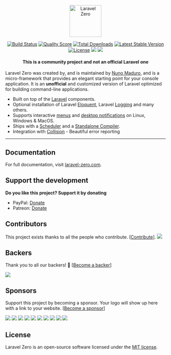 <p align="center">
    <img title="Laravel Zero" height="100" src="https://raw.githubusercontent.com/laravel-zero/docs/master/images/logo/laravel-zero-readme.png" />
</p>

<p align="center">
  <a href="https://travis-ci.org/laravel-zero/framework"><img src="https://img.shields.io/travis/laravel-zero/framework/stable.svg" alt="Build Status"></img></a>
  <a href="https://scrutinizer-ci.com/g/laravel-zero/framework"><img src="https://img.shields.io/scrutinizer/g/laravel-zero/framework.svg" alt="Quality Score"></img></a>
  <a href="https://packagist.org/packages/laravel-zero/framework"><img src="https://poser.pugx.org/laravel-zero/framework/d/total.svg" alt="Total Downloads"></a>
  <a href="https://packagist.org/packages/laravel-zero/framework"><img src="https://poser.pugx.org/laravel-zero/framework/v/stable.svg" alt="Latest Stable Version"></a>
  <a href="https://packagist.org/packages/laravel-zero/framework"><img src="https://poser.pugx.org/laravel-zero/framework/license.svg" alt="License"></a>
  <a href="#backers" alt="Backers on Open Collective"><img src="https://opencollective.com/laravel-zero/backers/badge.svg" /></a> 
  <a href="#sponsors" alt="Sponsors on Open Collective"><img src="https://opencollective.com/laravel-zero/sponsors/badge.svg" /></a> 
</p>

<h4> <center>This is a <bold>community project</bold> and not an official Laravel one </center></h4>

Laravel Zero was created by, and is maintained by [Nuno Maduro](https://github.com/nunomaduro), and is a micro-framework that provides an elegant starting point for your console application. It is an **unofficial** and customized version of Laravel optimized for building command-line applications.

- Built on top of the [Laravel](https://laravel.com) components.
- Optional installation of Laravel [Eloquent](http://laravel-zero.com/#/?id=database), Laravel [Logging](http://laravel-zero.com/#/?id=log) and many others.
- Supports interactive [menus](http://laravel-zero.com/#/?id=interactive-menus) and [desktop notifications](http://laravel-zero.com/#/?id=desktop-notifications) on Linux, Windows & MacOS.
- Ships with a [Scheduler](http://laravel-zero.com/#/?id=scheduler) and a [Standalone Compiler](http://laravel-zero.com/#/?id=build-a-standalone-application).
- Integration with [Collision](https://github.com/nunomaduro/collision) - Beautiful error reporting

------

## Documentation

For full documentation, visit [laravel-zero.com](http://laravel-zero.com/).

## Support the development
**Do you like this project? Support it by donating**

- PayPal: [Donate](https://www.paypal.com/cgi-bin/webscr?cmd=_s-xclick&hosted_button_id=66BYDWAT92N6L)
- Patreon: [Donate](https://www.patreon.com/nunomaduro)

## Contributors

This project exists thanks to all the people who contribute. [[Contribute](CONTRIBUTING.md)].
<img src="https://opencollective.com/laravel-zero/contributors.svg?width=890&button=false" />


## Backers

Thank you to all our backers! 🙏 [[Become a backer](https://opencollective.com/laravel-zero#backer)]

<a href="https://opencollective.com/laravel-zero#backers" target="_blank"><img src="https://opencollective.com/laravel-zero/backers.svg?width=890"></a>


## Sponsors

Support this project by becoming a sponsor. Your logo will show up here with a link to your website. [[Become a sponsor](https://opencollective.com/laravel-zero#sponsor)]

<a href="https://opencollective.com/laravel-zero/sponsor/0/website" target="_blank"><img src="https://opencollective.com/laravel-zero/sponsor/0/avatar.svg"></a>
<a href="https://opencollective.com/laravel-zero/sponsor/1/website" target="_blank"><img src="https://opencollective.com/laravel-zero/sponsor/1/avatar.svg"></a>
<a href="https://opencollective.com/laravel-zero/sponsor/2/website" target="_blank"><img src="https://opencollective.com/laravel-zero/sponsor/2/avatar.svg"></a>
<a href="https://opencollective.com/laravel-zero/sponsor/3/website" target="_blank"><img src="https://opencollective.com/laravel-zero/sponsor/3/avatar.svg"></a>
<a href="https://opencollective.com/laravel-zero/sponsor/4/website" target="_blank"><img src="https://opencollective.com/laravel-zero/sponsor/4/avatar.svg"></a>
<a href="https://opencollective.com/laravel-zero/sponsor/5/website" target="_blank"><img src="https://opencollective.com/laravel-zero/sponsor/5/avatar.svg"></a>
<a href="https://opencollective.com/laravel-zero/sponsor/6/website" target="_blank"><img src="https://opencollective.com/laravel-zero/sponsor/6/avatar.svg"></a>
<a href="https://opencollective.com/laravel-zero/sponsor/7/website" target="_blank"><img src="https://opencollective.com/laravel-zero/sponsor/7/avatar.svg"></a>
<a href="https://opencollective.com/laravel-zero/sponsor/8/website" target="_blank"><img src="https://opencollective.com/laravel-zero/sponsor/8/avatar.svg"></a>
<a href="https://opencollective.com/laravel-zero/sponsor/9/website" target="_blank"><img src="https://opencollective.com/laravel-zero/sponsor/9/avatar.svg"></a>



## License

Laravel Zero is an open-source software licensed under the [MIT license](https://github.com/laravel-zero/laravel-zero/blob/stable/LICENSE.md).
